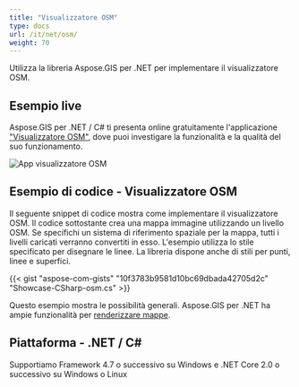 ```yaml
---
title: "Visualizzatore OSM"
type: docs
url: /it/net/osm/
weight: 70
---
```


Utilizza la libreria Aspose.GIS per .NET per implementare il visualizzatore OSM.

## **Esempio live**

Aspose.GIS per .NET / C# ti presenta online gratuitamente l'applicazione ["Visualizzatore OSM"](https://products.aspose.app/gis/viewer/osm), dove puoi investigare la funzionalità e la qualità del suo funzionamento.

![App visualizzatore OSM](viewer.png)

## **Esempio di codice - Visualizzatore OSM**

Il seguente snippet di codice mostra come implementare il visualizzatore OSM. Il codice sottostante crea una mappa immagine utilizzando un livello OSM. Se specifichi un sistema di riferimento spaziale per la mappa, tutti i livelli caricati verranno convertiti in esso.
L'esempio utilizza lo stile specificato per disegnare le linee. La libreria dispone anche di stili per punti, linee e superfici.

{{< gist "aspose-com-gists" "10f3783b9581d10bc69dbada42705d2c" "Showcase-CSharp-osm.cs" >}}

Questo esempio mostra le possibilità generali. Aspose.GIS per .NET ha ampie funzionalità per [renderizzare mappe](https://docs.aspose.com/gis/net/map-rendering/).

## **Piattaforma - .NET / C#**

Supportiamo Framework 4.7 o successivo su Windows e .NET Core 2.0 o successivo su Windows o Linux
